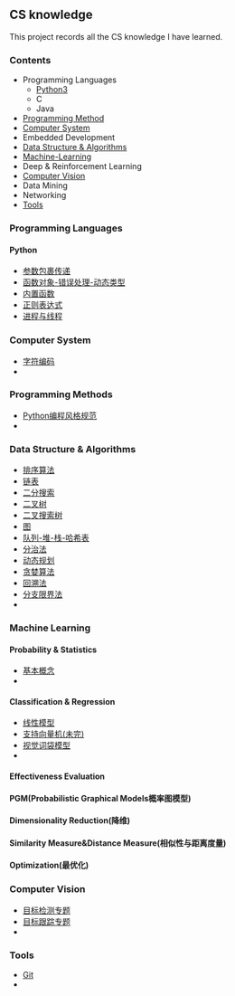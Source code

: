 ## CS knowledge

This project records all the CS knowledge I have learned.

### Contents

* Programming Languages
  * [Python3](#python)
  * C
  * Java
* [Programming Method](#programming-methods)
* [Computer System](#computer-system)
* Embedded Development
* [Data Structure &  Algorithms](#data-structure-&-algorithms)
* [Machine-Learning](#machine-learning)
* Deep & Reinforcement Learning
* [Computer Vision](#computer-vision)
* Data Mining
* Networking
* [Tools](#tools)



### Programming Languages

#### Python

* [参数包裹传递](python/参数包裹传递.md)
* [函数对象-错误处理-动态类型](python/函数对象-错误处理-动态类型.md)
* [内置函数](python/内置函数.md)
* [正则表达式](python/正则表达式.md)
* [进程与线程](python/进程与线程.md)






### Computer System

* [字符编码](computer_system/encoding.md)
* ​





### Programming Methods

* [Python编程风格规范](https://github.com/zh-google-styleguide/zh-google-styleguide/blob/master/google-python-styleguide/python_style_rules.rst)
* ​

### Data Structure & Algorithms

* [排序算法](algorithm/sorting.md)
* [链表](algorithm/Linked_List.md)
* [二分搜索](algorithm/Binary_Search.md)
* [二叉树](algorithm/binary_tree.md)
* [二叉搜索树](algorithm/binary_search_tree.md)
* [图](algorithm/graph.md)
* [队列-堆-栈-哈希表](algorithm/queue_heap_stack_map.md)
* [分治法](algorithm/divide_and_conquer.md)
* [动态规划](algorithm/dynamic_programming.md)
* [贪婪算法](algorithm/greedy.md)
* [回溯法](algorithm/backtracking.md)
* [分支限界法](algorithm/branch_and_bound.md)
* ​



### Machine Learning

#### Probability & Statistics

* [基本概念](machine_learning/基本概念.md)
* ​

#### Classification & Regression

- [线性模型](machine_learning/%E7%BA%BF%E6%80%A7%E6%A8%A1%E5%9E%8B.md)
- [支持向量机(未完)](machine_learning/%E6%94%AF%E6%8C%81%E5%90%91%E9%87%8F%E6%9C%BA,md)
- [视觉词袋模型](machine_learning/视觉词袋模型.md)
- ​

#### Effectiveness Evaluation



#### PGM(Probabilistic Graphical Models概率图模型)



#### Dimensionality Reduction(降维)



#### Similarity Measure&Distance Measure(相似性与距离度量)



#### Optimization(最优化)



### Computer Vision

* [目标检测专题](computer_vision/object_detection.md)
* [目标跟踪专题](computer_vision/object_track.md)
* ​



### Tools

* [Git](tools/git.md)
* ​